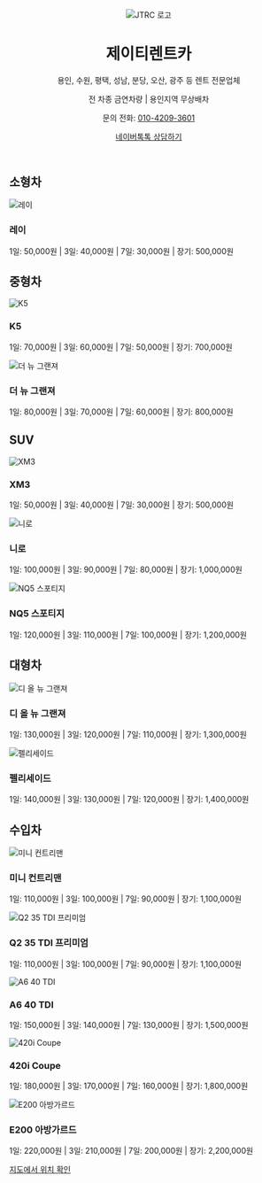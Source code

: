 <header>
    <img src="jt_logo.jpg" alt="JTRC 로고">
    <h1>제이티렌트카</h1>
    <p>용인, 수원, 평택, 성남, 분당, 오산, 광주 등 렌트 전문업체</p>
    <p>전 차종 금연차량 | 용인지역 무상배차</p>
    <p>문의 전화: <a href="tel:010-4209-3601">010-4209-3601</a></p>
    <a href="https://talk.naver.com">네이버톡톡 상담하기</a>
</header>

<h2>소형차</h2>
<div class="car-list">
    <div class="car-item"><img src="레이.jpg" alt="레이"><h3>레이</h3><p>1일: 50,000원 | 3일: 40,000원 | 7일: 30,000원 | 장기: 500,000원</p></div>
</div>

<h2>중형차</h2>
<div class="car-list">
    <div class="car-item"><img src="k5.jpg" alt="K5"><h3>K5</h3><p>1일: 70,000원 | 3일: 60,000원 | 7일: 50,000원 | 장기: 700,000원</p></div>
    <div class="car-item"><img src="더뉴그랜져.jpg" alt="더 뉴 그랜져"><h3>더 뉴 그랜져</h3><p>1일: 80,000원 | 3일: 70,000원 | 7일: 60,000원 | 장기: 800,000원</p></div>
</div>

<h2>SUV</h2>
<div class="car-list">
    <div class="car-item"><img src="xm3.jpg" alt="XM3"><h3>XM3</h3><p>1일: 50,000원 | 3일: 40,000원 | 7일: 30,000원 | 장기: 500,000원</p></div>
    <div class="car-item"><img src="니로.jpg" alt="니로"><h3>니로</h3><p>1일: 100,000원 | 3일: 90,000원 | 7일: 80,000원 | 장기: 1,000,000원</p></div>
    <div class="car-item"><img src="NQ5스포티지.jpg" alt="NQ5 스포티지"><h3>NQ5 스포티지</h3><p>1일: 120,000원 | 3일: 110,000원 | 7일: 100,000원 | 장기: 1,200,000원</p></div>
</div>

<h2>대형차</h2>
<div class="car-list">
    <div class="car-item"><img src="디올뉴그랜져.jpg" alt="디 올 뉴 그랜져"><h3>디 올 뉴 그랜져</h3><p>1일: 130,000원 | 3일: 120,000원 | 7일: 110,000원 | 장기: 1,300,000원</p></div>
    <div class="car-item"><img src="펠리세이드.jpg" alt="펠리세이드"><h3>펠리세이드</h3><p>1일: 140,000원 | 3일: 130,000원 | 7일: 120,000원 | 장기: 1,400,000원</p></div>
</div>

<h2>수입차</h2>
<div class="car-list">
    <div class="car-item"><img src="미니컨트리맨.jpg" alt="미니 컨트리맨"><h3>미니 컨트리맨</h3><p>1일: 110,000원 | 3일: 100,000원 | 7일: 90,000원 | 장기: 1,100,000원</p></div>
    <div class="car-item"><img src="Q2.jpg" alt="Q2 35 TDI 프리미엄"><h3>Q2 35 TDI 프리미엄</h3><p>1일: 110,000원 | 3일: 100,000원 | 7일: 90,000원 | 장기: 1,100,000원</p></div>
    <div class="car-item"><img src="A6.jpg" alt="A6 40 TDI"><h3>A6 40 TDI</h3><p>1일: 150,000원 | 3일: 140,000원 | 7일: 130,000원 | 장기: 1,500,000원</p></div>
    <div class="car-item"><img src="420i.jpg" alt="420i Coupe"><h3>420i Coupe</h3><p>1일: 180,000원 | 3일: 170,000원 | 7일: 160,000원 | 장기: 1,800,000원</p></div>
    <div class="car-item"><img src="E200.jpg" alt="E200 아방가르드"><h3>E200 아방가르드</h3><p>1일: 220,000원 | 3일: 210,000원 | 7일: 200,000원 | 장기: 2,200,000원</p></div>
</div>

<footer>
    <p><a href="https://goo.gl/maps/d5rZ5JvJqfN2" target="_blank">지도에서 위치 확인</a></p>
</footer>
</body>
</html>

